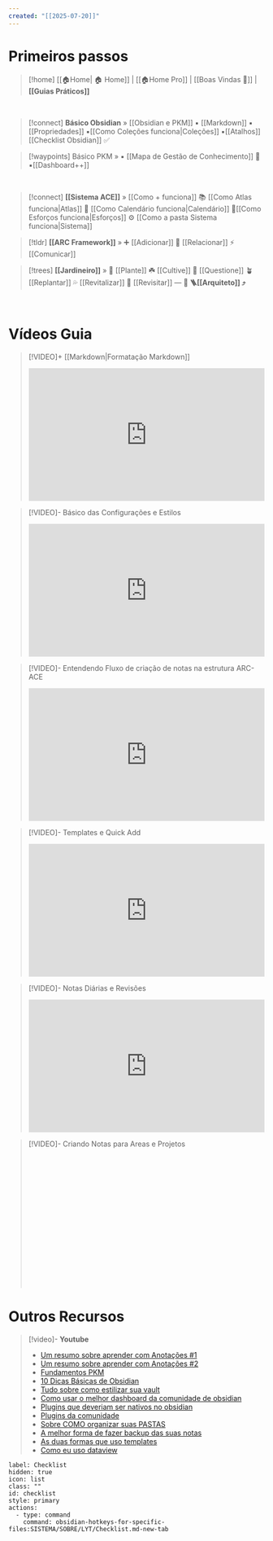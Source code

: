 ```yaml
---
created: "[[2025-07-20]]"
---
```

# Primeiros passos

> [!home] [[🏠Home| 🏠 Home]] | [[🏠Home Pro]] | [[Boas Vindas 🎉]] | **[[Guias Práticos]]**

<br>

> [!connect] **Básico Obsidian** »  [[Obsidian e PKM]]  ▪️ [[Markdown]] ▪️ [[Propriedades]]  ▪️[[Como Coleções funciona|Coleções]] ▪️[[Atalhos]]
> [[Checklist Obsidian]] ✅

> [!waypoints] Básico PKM » ▪️ [[Mapa de Gestão de Conhecimento]] 🧠  ▪️[[Dashboard++]]

<br>

> [!connect] **[[Sistema ACE]]** » [[Como + funciona]]   📚 [[Como Atlas funciona|Atlas]]  📆 [[Como Calendário funciona|Calendário]]  💼[[Como Esforços funciona|Esforços]]  ⚙️ [[Como a pasta Sistema funciona|Sistema]]

> [!tldr] **[[ARC Framework]]** » ➕ [[Adicionar]]  🔗 [[Relacionar]]  ⚡ [[Comunicar]] 

> [!trees] **[[Jardineiro]]** » 🌱 [[Plante]] ☘️ [[Cultive]]  🍄 [[Questione]]  🪴 [[Replantar]]  💦 [[Revitalizar]] 🍁  [[Revisitar]] —
>**🧱 🪜[[Arquiteto]] ⤴️**  

<br>

# Vídeos Guia

> [!VIDEO]+ [[Markdown|Formatação Markdown]]
> <div style="padding:56.25% 0 0 0;position:relative;"><iframe src="https://drive.google.com/file/d/1Bu4HbF8n8A3V1LTAiOpqBrY-toZV3WEK/preview" frameborder="0" allow="autoplay; fullscreen; picture-in-picture; clipboard-write; encrypted-media" style="position:absolute;top:0;left:0;width:100%;height:100%;" title="Ideaverse Pro Hangar"></iframe></div>

> [!VIDEO]- Básico das Configurações e Estilos
> <div style="padding:56.25% 0 0 0;position:relative;"><iframe src="https://drive.google.com/file/d/1pXzzdilB-v0hq96g3XuwrHcPzUjQfPG6/preview" frameborder="0" allow="autoplay; fullscreen; picture-in-picture; clipboard-write; encrypted-media" style="position:absolute;top:0;left:0;width:100%;height:100%;" title="Ideaverse Pro Hangar"></iframe></div>

> [!VIDEO]- Entendendo Fluxo de criação de notas na estrutura ARC-ACE
> <div style="padding:56.25% 0 0 0;position:relative;"><iframe src="https://drive.google.com/file/d/1OKvkcSuA8t4ncujPUVZCfGWtLhdEoWn-/preview" frameborder="0" allow="autoplay; fullscreen; picture-in-picture; clipboard-write; encrypted-media" style="position:absolute;top:0;left:0;width:100%;height:100%;" title="Ideaverse Pro Hangar"></iframe></div>

> [!VIDEO]- Templates e Quick Add
> <div style="padding:56.25% 0 0 0;position:relative;"><iframe src="https://drive.google.com/file/d/142Xi5nwvT4wbpEIvVrDKgzoE57oqySgQ/preview" frameborder="0" allow="autoplay; fullscreen; picture-in-picture; clipboard-write; encrypted-media" style="position:absolute;top:0;left:0;width:100%;height:100%;" title="Ideaverse Pro Hangar"></iframe></div>

> [!VIDEO]- Notas Diárias e Revisões 
> <div style="padding:56.25% 0 0 0;position:relative;"><iframe src="https://drive.google.com/file/d/1BTafr8Htza-Vta7mSm0kY-qE5xjFHYhW/preview" frameborder="0" allow="autoplay; fullscreen; picture-in-picture; clipboard-write; encrypted-media" style="position:absolute;top:0;left:0;width:100%;height:100%;" title="Ideaverse Pro Hangar"></iframe></div>

> [!VIDEO]- Criando Notas para Areas e Projetos
> <div style="padding:56.25% 0 0 0;position:relative;"><iframe src="" frameborder="0" allow="autoplay; fullscreen; picture-in-picture; clipboard-write; encrypted-media" style="position:absolute;top:0;left:0;width:100%;height:100%;" title="Ideaverse Pro Hangar"></iframe></div>





# Outros Recursos



> [!video]-   **Youtube**
> - [Um resumo sobre aprender com Anotações #1](https://www.youtube.com/watch?v=cQ22PERTCBI&t=3s)
> - [Um resumo sobre aprender com Anotações #2](https://www.youtube.com/watch?v=aMFggmPRiio)
> - [Fundamentos PKM](https://www.youtube.com/watch?v=o1laZYM9k8A&t=25s)
> - [10 Dicas Básicas de Obsidian](https://www.youtube.com/watch?v=8MXjWNNrYDw&t=1s)
> - [Tudo sobre como estilizar sua vault](https://www.youtube.com/watch?v=pxHNu7vJzRc&t=34s)
> - [Como usar o melhor dashboard da comunidade de obsidian](https://www.youtube.com/watch?v=HIqwsECT7vI&t=12s)
> - [Plugins que deveriam ser nativos no obsidian](https://www.youtube.com/watch?v=Bqf2wV_DzKE&t=5s)
> - [Plugins da comunidade ](https://www.youtube.com/watch?v=LcuK-229btQ&t=34s)
> - [Sobre COMO organizar suas PASTAS](https://www.youtube.com/watch?v=zCnEA2uSC0g&t=11s)
> - [A melhor forma de fazer backup das suas notas](https://www.youtube.com/watch?v=ZyK2vylCLL4&t=8s)
> - [As duas formas que uso templates](https://www.youtube.com/watch?v=d2gZtHTnVL4&t=10s)
> - [Como eu uso dataview](https://www.youtube.com/watch?v=sN8n62w8fdo&t=57s)



```meta-bind-button
label: Checklist  
hidden: true
icon: list
class: ""
id: checklist
style: primary
actions:
  - type: command
    command: obsidian-hotkeys-for-specific-files:SISTEMA/SOBRE/LYT/Checklist.md-new-tab
```

